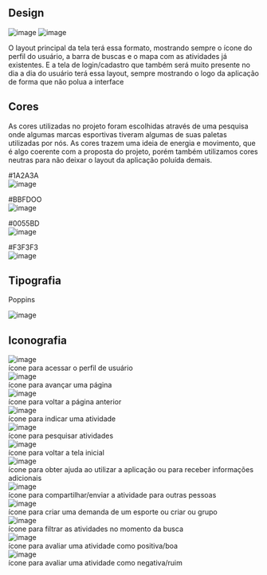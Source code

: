 ## Design

![image](https://user-images.githubusercontent.com/85028195/236078219-c86e9bf1-db38-41c2-942d-e4af68096c7f.png)
![image](https://user-images.githubusercontent.com/85028195/236078161-99a2ebaa-cf3b-43c9-9d97-67422207696f.png)

O layout principal da tela terá essa formato, mostrando sempre o ícone do perfil do usuário, a barra de buscas e o mapa com as atividades já existentes.
E a tela de login/cadastro que também será muito presente no dia a dia do usuário terá essa layout, sempre mostrando o logo da aplicação de forma que não polua a interface


## Cores
As cores utilizadas no projeto foram escolhidas através de uma pesquisa onde algumas marcas esportivas tiveram algumas de suas paletas utilizadas por nós. As cores trazem uma ideia de energia e movimento, que é algo coerente com a proposta do projeto, porém também utilizamos cores neutras para não deixar o layout da aplicação poluída demais.

#1A2A3A<br/>
![image](https://user-images.githubusercontent.com/85028195/234454032-d43a5915-2134-4f4f-af4a-a677093cbc21.png)

#BBFDOO <br/>
![image](https://user-images.githubusercontent.com/85028195/234453848-28e59601-0cf5-40fe-9fe3-4b53a2da66b9.png)

#0055BD<br/>
![image](https://user-images.githubusercontent.com/85028195/234454385-cafac6f0-0cf1-44d2-8117-0a0068acbcf8.png)

#F3F3F3<br/>
![image](https://user-images.githubusercontent.com/85028195/234454433-2d517efe-9028-41a1-a8c3-8309b9ee1bf9.png)



## Tipografia

Poppins

![image](https://user-images.githubusercontent.com/85028195/234453632-5506d151-9499-4f9b-8024-d14aaa9dddc9.png)



## Iconografia

![image](https://user-images.githubusercontent.com/85028195/236078579-de3caef7-c11d-4af6-aaab-cabdc65becb8.png)<br/>
ícone para acessar o perfil de usuário<br/>
![image](https://user-images.githubusercontent.com/85028195/236079439-ebbe6e23-af33-46d0-bf34-b3abc40f21f0.png)<br/>
ícone para avançar uma página<br/>
![image](https://user-images.githubusercontent.com/85028195/236078684-d027d7ac-fc15-46f6-a0e9-ed0e76097137.png)<br/>
ícone para voltar a página anterior<br/>
![image](https://user-images.githubusercontent.com/85028195/236078749-686514c2-52ac-464c-a8f1-3d428b77864a.png)<br/>
ícone para indicar uma atividade<br/>
![image](https://user-images.githubusercontent.com/85028195/236078823-91a17a1c-52d9-4c1c-a6e4-2747d1e3a4b3.png)<br/>
ícone para pesquisar atividades <br/>
![image](https://user-images.githubusercontent.com/85028195/236078894-274ebe2b-f267-4bb5-934c-9bfb3091d394.png)<br/>
ícone para voltar a tela inicial<br/>
![image](https://user-images.githubusercontent.com/85028195/236078994-546215d2-215a-4e96-89be-022c8ba4fd9d.png)<br/>
ícone para obter ajuda ao utilizar a aplicação ou para receber informações adicionais<br/>
![image](https://user-images.githubusercontent.com/85028195/236079090-277e1c46-a96f-4259-b166-ea287423c6f8.png)<br/>
ícone para compartilhar/enviar a atividade para outras pessoas<br/>
![image](https://user-images.githubusercontent.com/85028195/236079183-870f3bf7-7969-4976-b62f-2e32fdd886d1.png)<br/>
ícone para criar uma demanda de um esporte ou criar ou grupo<br/>
![image](https://user-images.githubusercontent.com/85028195/236079360-cd909d06-6294-43d7-93ba-d60210bd8838.png)<br/>
ícone para filtrar as atividades no momento da busca<br/>
![image](https://user-images.githubusercontent.com/85028195/236079531-8d50b56f-9775-495e-a24e-ff96dbe6302d.png)<br/>
ícone para avaliar uma atividade como positiva/boa<br/>
![image](https://user-images.githubusercontent.com/85028195/236079595-554a3179-a9df-4fa1-b64d-4e25cc831717.png)<br/>
ícone para avaliar uma atividade como negativa/ruim










